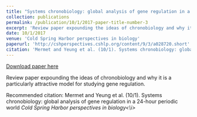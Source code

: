 ```yaml
---
title: "Systems chronobiology: global analysis of gene regulation in a 24-hour periodic world"
collection: publications
permalink: /publication/10/1/2017-paper-title-number-3
excerpt: 'Review paper expounding the ideas of chronobiology and why it is a particularly attractive model for studying gene regulation.'
date: 10/1/2017
venue: 'Cold Spring Harbor perspectives in biology'
paperurl: 'http://cshperspectives.cshlp.org/content/9/3/a028720.short'
citation: 'Mermet and Yeung et al. (10/1). Systems chronobiology: global analysis of gene regulation in a 24-hour periodic world <i>Cold Spring Harbor perspectives in biology<\i>'
---
```


<a href='http://cshperspectives.cshlp.org/content/9/3/a028720.short'>Download paper here</a>

Review paper expounding the ideas of chronobiology and why it is a particularly attractive model for studying gene regulation.

Recommended citation: Mermet and Yeung et al. (10/1). Systems chronobiology: global analysis of gene regulation in a 24-hour periodic world <i>Cold Spring Harbor perspectives in biology<\i>